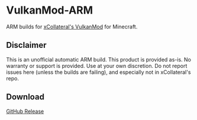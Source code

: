 # VulkanMod-ARM
ARM builds for [xCollateral's VulkanMod](https://github.com/xCollateral/VulkanMod) for Minecraft.

## Disclaimer
This is an unofficial automatic ARM build. This product is provided as-is. No warranty or support is provided. Use at your own discretion. Do not report issues here (unless the builds  are failing), and especially not in xCollateral's repo.

## Download

[GitHub Release](https://github.com/lebestnoob/VulkanMod-ARM/releases/latest)